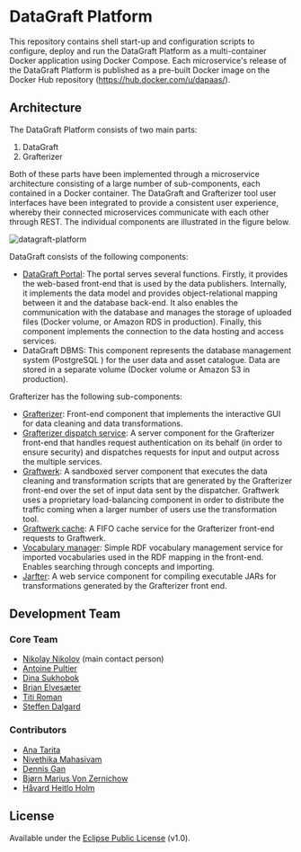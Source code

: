 # DataGraft Platform

This repository contains shell start-up and configuration scripts to configure, deploy and run the DataGraft Platform as a multi-container Docker application using Docker Compose. Each microservice's release of the DataGraft Platform is published as a pre-built Docker image on the Docker Hub repository (https://hub.docker.com/u/dapaas/).

## Architecture

The DataGraft Platform consists of two main parts:

1. DataGraft
2. Grafterizer

Both of these parts have been implemented through a microservice architecture consisting of a large number of sub-components, each contained in a Docker container. The DataGraft and Grafterizer tool user interfaces have been integrated to provide a consistent user experience, whereby their connected microservices communicate with each other through REST. The individual components are illustrated in the figure below. 

![datagraft-platform](https://cloud.githubusercontent.com/assets/2796494/21607399/0bd98db8-d1b6-11e6-8f3f-6d74ba24bc98.png)

DataGraft consists of the following components:
*	[DataGraft Portal](https://github.com/datagraft/datagraft-portal): The portal serves several functions. Firstly, it provides the web-based front-end that is used by the data publishers. Internally, it implements the data model and provides object-relational mapping between it and the database back-end. It also enables the communication with the database and manages the storage of uploaded files (Docker volume, or Amazon RDS  in production). Finally, this component implements the connection to the data hosting and access services.
*	DataGraft DBMS: This component represents the database management system (PostgreSQL ) for the user data and asset catalogue. Data are stored in a separate volume (Docker volume or Amazon S3  in production).

Grafterizer has the following sub-components:
*	[Grafterizer](https://github.com/datagraft/grafterizer): Front-end component that implements the interactive GUI for data cleaning and data transformations.
*	[Grafterizer dispatch service](https://github.com/datagraft/grafterizer-dispatch-service): A server component for the Grafterizer front-end that handles request authentication on its behalf (in order to ensure security) and dispatches requests for input and output across the multiple services.
*	[Graftwerk](https://github.com/datagraft/graftwerk): A sandboxed server component that executes the data cleaning and transformation scripts that are generated by the Grafterizer front-end over the set of input data sent by the dispatcher. Graftwerk uses a proprietary load-balancing component in order to distribute the traffic coming when a larger number of users use the transformation tool. 
*	[Graftwerk cache](https://github.com/datagraft/graftwerk-cache): A FIFO cache service for the Grafterizer front-end requests to Graftwerk.
*	[Vocabulary manager](https://github.com/datagraft/vocabulary-manager): Simple RDF vocabulary management service for imported vocabularies used in the RDF mapping in the front-end. Enables searching through concepts and importing.
*	[Jarfter](https://github.com/datagraft/jarfter): A web service component for compiling executable JARs for transformations generated by the Grafterizer front end. 

## Development Team

### Core Team

- [Nikolay Nikolov](https://github.com/nvnikolov) (main contact person)
- [Antoine Pultier](https://github.com/yellowiscool)
- [Dina Sukhobok](https://github.com/dinans)
- [Brian Elvesæter](https://github.com/elvesater)
- [Titi Roman](https://github.com/dr0)
- [Steffen Dalgard](https://github.com/sdalgard)

### Contributors

- [Ana Tarita](https://github.com/taritaAna)
- [Nivethika Mahasivam](https://github.com/nivemaham)
- [Dennis Gan](https://github.com/dennisgan)
- [Bjørn Marius Von Zernichow](https://github.com/bmzernichow)
- [Håvard Heitlo Holm](https://github.com/havahol)

## License

Available under the [Eclipse Public License](/LICENSE) (v1.0).
